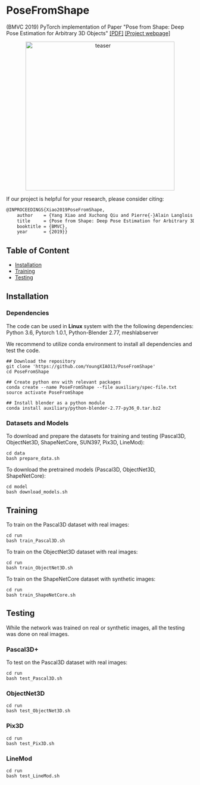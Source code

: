 # PoseFromShape
(BMVC 2019) PyTorch implementation of Paper "Pose from Shape: Deep Pose Estimation for Arbitrary 3D Objects"
[[PDF]](http://imagine.enpc.fr/~xiaoy/PoseFromShape/poseFromShape2019BMVC.pdf) [[Project webpage]](http://imagine.enpc.fr/~xiaoy/PoseFromShape/)

<p align="center">
<img src="https://github.com/YoungXIAO13/PoseFromShape/blob/master/img/teaser_test.png" width="400px" alt="teaser">
</p>

If our project is helpful for your research, please consider citing:
```Bash
@INPROCEEDINGS{Xiao2019PoseFromShape,
    author    = {Yang Xiao and Xuchong Qiu and Pierre{-}Alain Langlois and Mathieu Aubry and Renaud Marlet},
    title     = {Pose from Shape: Deep Pose Estimation for Arbitrary 3D Objects},
    booktitle = {BMVC},
    year      = {2019}}
```

## Table of Content
* [Installation](#installation)
* [Training](#training)
* [Testing](#testing)

## Installation

### Dependencies
The code can be used in **Linux** system with the the following dependencies: Python 3.6, Pytorch 1.0.1, Python-Blender 2.77, meshlabserver

We recommend to utilize conda environment to install all dependencies and test the code.

```shell
## Download the repository
git clone 'https://github.com/YoungXIAO13/PoseFromShape'
cd PoseFromShape

## Create python env with relevant packages
conda create --name PoseFromShape --file auxiliary/spec-file.txt
source activate PoseFromShape

## Install blender as a python module
conda install auxiliary/python-blender-2.77-py36_0.tar.bz2
```

### Datasets and Models
To download and prepare the datasets for training and testing (Pascal3D, ObjectNet3D, ShapeNetCore, SUN397, Pix3D, LineMod):
```shell
cd data
bash prepare_data.sh
```

To download the pretrained models (Pascal3D, ObjectNet3D, ShapeNetCore):
```shell
cd model
bash download_models.sh
```

## Training
To train on the Pascal3D dataset with real images:
```shell
cd run
bash train_Pascal3D.sh
```

To train on the ObjectNet3D dataset with real images:
```shell
cd run
bash train_ObjectNet3D.sh
```

To train on the ShapeNetCore dataset with synthetic images:
```shell
cd run
bash train_ShapeNetCore.sh
```

## Testing
While the network was trained on real or synthetic images, all the testing was done on real images.

### Pascal3D+
To test on the Pascal3D dataset with real images:
```shell
cd run
bash test_Pascal3D.sh
```

### ObjectNet3D
```shell
cd run
bash test_ObjectNet3D.sh
```
### Pix3D
```shell
cd run
bash test_Pix3D.sh
```

### LineMod
```shell
cd run
bash test_LineMod.sh
```

